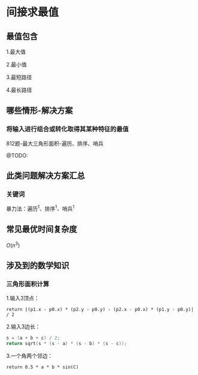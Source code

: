 # 间接求最值

## 最值包含

1.最大值

2.最小值

3.最短路径

4.最长路径

## 哪些情形-解决方案

### 将输入进行组合或转化取得其某种特征的最值

812题-最大三角形面积-遍历、排序、哨兵

@TODO:

## 此类问题解决方案汇总

### 关键词

暴力法：遍历<sup>1</sup>、排序<sup>1</sup>、哨兵<sup>1</sup>



## 常见最优时间复杂度

$O(n ^ {3})$

## 涉及到的数学知识

### 三角形面积计算

1.输入3顶点：

`return |(p1.x - p0.x) * (p2.y - p0.y) - (p2.x - p0.x) * (p1.y - p0.y)| / 2`

2.输入3边长：

``` c
s = (a + b + c) / 2;
return sqrt(s * (s - a) * (s - b) * (s - c));
```

3.一个角两个邻边：

`return 0.5 * a * b * sin(C)`
